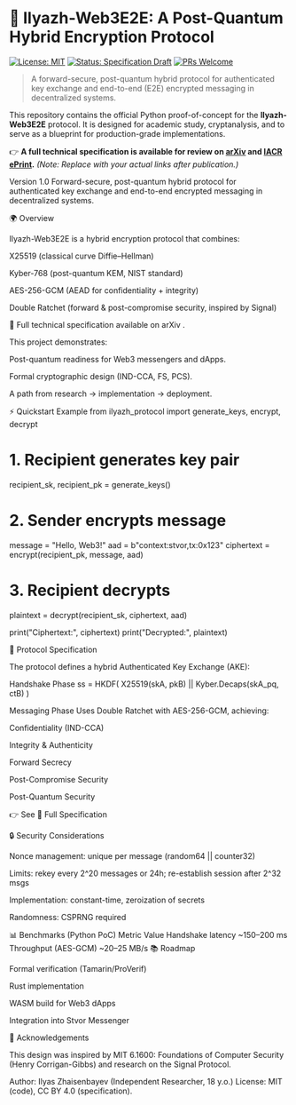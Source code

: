 # 🔐 Ilyazh-Web3E2E: A Post-Quantum Hybrid Encryption Protocol

[![License: MIT](https://img.shields.io/badge/License-MIT-yellow.svg)](https://opensource.org/licenses/MIT)
[![Status: Specification Draft](https://img.shields.io/badge/status-specification-blue.svg)]()
[![PRs Welcome](https://img.shields.io/badge/PRs-welcome-brightgreen.svg)](CONTRIBUTING.md)

> A forward-secure, post-quantum hybrid protocol for authenticated key exchange and end-to-end (E2E) encrypted messaging in decentralized systems.

This repository contains the official Python proof-of-concept for the **Ilyazh-Web3E2E** protocol. It is designed for academic study, cryptanalysis, and to serve as a blueprint for production-grade implementations.

👉 **A full technical specification is available for review on [arXiv](https://arxiv.org/abs/XXXX.XXXXX) and [IACR ePrint](https://eprint.iacr.org/YYYY/XXX).** *(Note: Replace with your actual links after publication.)*

Version 1.0
Forward-secure, post-quantum hybrid protocol for authenticated key exchange and end-to-end encrypted messaging in decentralized systems.

🌍 Overview

Ilyazh-Web3E2E is a hybrid encryption protocol that combines:

X25519 (classical curve Diffie–Hellman)

Kyber-768 (post-quantum KEM, NIST standard)

AES-256-GCM (AEAD for confidentiality + integrity)

Double Ratchet (forward & post-compromise security, inspired by Signal)

📖 Full technical specification available on arXiv
.

This project demonstrates:

Post-quantum readiness for Web3 messengers and dApps.

Formal cryptographic design (IND-CCA, FS, PCS).

A path from research → implementation → deployment.

⚡ Quickstart Example
from ilyazh_protocol import generate_keys, encrypt, decrypt

# 1. Recipient generates key pair
recipient_sk, recipient_pk = generate_keys()

# 2. Sender encrypts message
message = "Hello, Web3!"
aad = b"context:stvor,tx:0x123"
ciphertext = encrypt(recipient_pk, message, aad)

# 3. Recipient decrypts
plaintext = decrypt(recipient_sk, ciphertext, aad)

print("Ciphertext:", ciphertext)
print("Decrypted:", plaintext)

🧩 Protocol Specification

The protocol defines a hybrid Authenticated Key Exchange (AKE):

Handshake Phase
ss = HKDF( X25519(skA, pkB) || Kyber.Decaps(skA_pq, ctB) )

Messaging Phase
Uses Double Ratchet with AES-256-GCM, achieving:

Confidentiality (IND-CCA)

Integrity & Authenticity

Forward Secrecy

Post-Compromise Security

Post-Quantum Security

👉 See 📄 Full Specification

🔒 Security Considerations

Nonce management: unique per message (random64 || counter32)

Limits: rekey every 2^20 messages or 24h; re-establish session after 2^32 msgs

Implementation: constant-time, zeroization of secrets

Randomness: CSPRNG required

📊 Benchmarks (Python PoC)
Metric	Value
Handshake latency	~150–200 ms
Throughput (AES-GCM)	~20–25 MB/s
📚 Roadmap

 Formal verification (Tamarin/ProVerif)

 Rust implementation

 WASM build for Web3 dApps

 Integration into Stvor Messenger

🙏 Acknowledgements

This design was inspired by MIT 6.1600: Foundations of Computer Security (Henry Corrigan-Gibbs) and research on the Signal Protocol.

Author: Ilyas Zhaisenbayev (Independent Researcher, 18 y.o.)
License: MIT (code), CC BY 4.0 (specification).
